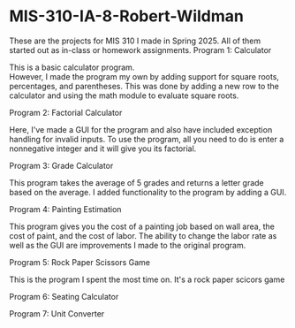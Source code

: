 # MIS-310-IA-8-Robert-Wildman
These are the projects for MIS 310 I made in Spring 2025.
All of them started out as in-class or homework assignments.
Program 1: Calculator

This is a basic calculator program.  
However, I made the program my own by adding support for square roots, percentages, and parentheses.
This was done by adding a new row to the calculator and using the math module to evaluate square roots.

Program 2: Factorial Calculator

Here, I've made a GUI for the program and also have included exception handling for invalid inputs.
To use the program, all you need to do is enter a nonnegative integer and it will give you its factorial.

Program 3: Grade Calculator

This program takes the average of 5 grades and returns a letter
grade based on the average. I added functionality to the program by adding a GUI.

Program 4: Painting Estimation

This program gives you the cost of a painting job based on wall area, the cost of paint, and
the cost of labor. The ability to change the labor rate as well as the GUI are improvements I
made to the original program.

Program 5: Rock Paper Scissors Game

This is the program I spent the most time on. It's a rock paper scicors game 

Program 6: Seating Calculator

Program 7: Unit Converter
